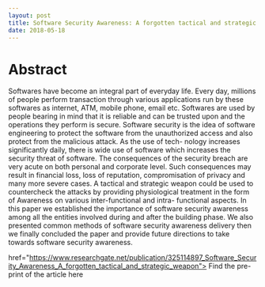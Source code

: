 ```yaml
---
layout: post
title: Software Security Awareness: A forgotten tactical and strategic weapon
date: 2018-05-18
---
```


# Abstract

Softwares have become an integral part of everyday life.  Every day, millions of people perform
transaction through various applications run by these softwares as internet, ATM, mobile phone, email
etc.  Softwares are used by people bearing in mind that it is reliable and can be trusted upon and the
operations they perform is secure.  Software security is the idea of software engineering to protect the
software from the unauthorized access and also protect from the malicious attack. As the use of tech-
nology increases significantly daily, there is wide use of software which increases the security threat
of software.  The consequences of the security breach are very acute on both personal and corporate
level.  Such consequences may result in financial loss, loss of reputation, compromisation of privacy
and many more severe cases. A tactical and strategic weapon could be used to countercheck the attacks
by providing physiological treatment in the form of Awareness on various inter-functional and intra-
functional aspects. In this paper we established the importance of software security awareness among
all the entities involved during and after the building phase.  We also presented common methods of
software security awareness delivery then we finally concluded the paper and provide future directions
to take towards software security awareness. 


href="https://www.researchgate.net/publication/325114897_Software_Security_Awareness_A_forgotten_tactical_and_strategic_weapon"> Find the pre-print of the article here</a>
